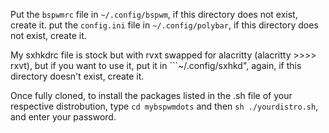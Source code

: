 Put the ```bspwmrc``` file in ```~/.config/bspwm```, if this directory does not exist, create it.
put the ```config.ini``` file in ```~/.config/polybar```, if this directory does not exist, create it.

My sxhkdrc file is stock but with rvxt swapped for alacritty (alacritty >>>> rxvt), but if you want to use it, put it in ```~/.config/sxhkd", again, if this directory doesn't exist, create it.

Once fully cloned, to install the packages listed in the .sh file of your respective distrobution, type ```cd mybspwmdots``` and then ```sh ./yourdistro.sh```, and enter your password. 
